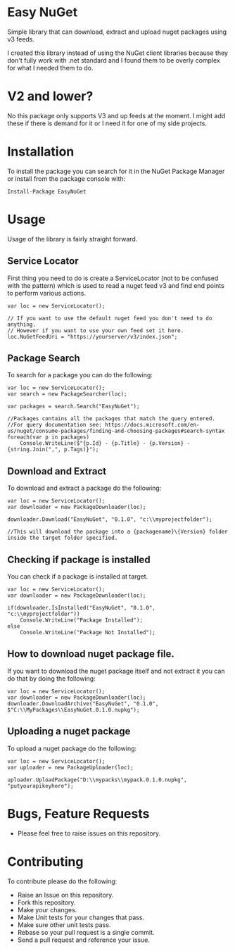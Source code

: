 # Easy NuGet
Simple library that can download, extract and upload nuget packages using v3 feeds.

I created this library instead of using the NuGet client libraries because they don't fully work with .net standard and I found them to be overly complex for what I needed them to do.

# V2 and lower?
No this package only supports V3 and up feeds at the moment. I might add these if there is demand for it or I need it for one of my side projects.

# Installation
To install the package you can search for it in the NuGet Package Manager or install from the package console with: 

```
Install-Package EasyNuGet
```

# Usage
Usage of the library is fairly straight forward.

## Service Locator

First thing you need to do is create a ServiceLocator (not to be confused with the pattern) which is used to read a nuget feed v3 and find end points to perform various
actions.

```
var loc = new ServiceLocator();

// If you want to use the default nuget feed you don't need to do anything.
// However if you want to use your own feed set it here.
loc.NuGetFeedUri = "https://yourserver/v3/index.json";
```

## Package Search

To search for a package you can do the following:

```
var loc = new ServiceLocator();
var search = new PackageSearcher(loc);

var packages = search.Search("EasyNuGet");

//Packages contains all the packages that match the query entered.
//For query documentation see: https://docs.microsoft.com/en-us/nuget/consume-packages/finding-and-choosing-packages#search-syntax
foreach(var p in packages)
    Console.WriteLine($"{p.Id} - {p.Title} - {p.Version} - {string.Join(",", p.Tags)}");

```

## Download and Extract
To download and extract a package do the following:

```
var loc = new ServiceLocator();
var downloader = new PackageDownloader(loc);

downloader.Download("EasyNuGet", "0.1.0", "c:\\myprojectfolder");

//This will download the package into a {packagename}\{Version} folder inside the target folder specified.
```

## Checking if package is installed
You can check if a package is installed at target.

```
var loc = new ServiceLocator();
var downloader = new PackageDownloader(loc);

if(downloader.IsInstalled("EasyNuGet", "0.1.0", "c:\\myprojectfolder"))
    Console.WriteLine("Package Installed");
else
    Console.WriteLine("Package Not Installed");
```

## How to download nuget package file.
If you want to download the nuget package itself and not extract it you can do that by doing the following:

```
var loc = new ServiceLocator();
var downloader = new PackageDownloader(loc);
downloader.DownloadArchive("EasyNuGet", "0.1.0", $"C:\\MyPackages\\EasyNuGet.0.1.0.nupkg");
```

## Uploading a nuget package
To upload a nuget package do the following:

```
var loc = new ServiceLocator();
var uploader = new PackageUploader(loc);

uploader.UploadPackage("D:\\mypacks\\mypack.0.1.0.nupkg", "putyourapikeyhere");
```

# Bugs, Feature Requests
* Please feel free to raise issues on this repository.

# Contributing
To contribute please do the following:

* Raise an Issue on this repository.
* Fork this repository.
* Make your changes.
* Make Unit tests for your changes that pass.
* Make sure other unit tests pass.
* Rebase so your pull request is a single commit.
* Send a pull request and reference your issue.


